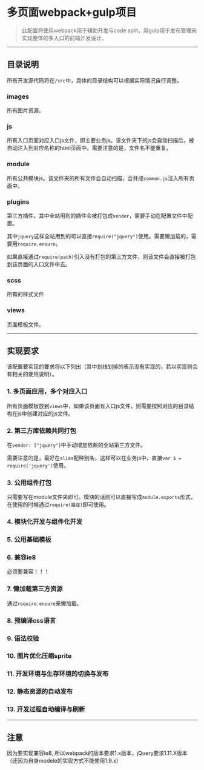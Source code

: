 # 多页面webpack+gulp项目

> 此配置将使用webpack用于辅助开发与code split，用gulp用于发布管理来实现整体的多入口的前端开发设计。

---

## 目录说明

所有开发源代码将在`/src`中，具体的目录结构可以根据实际情况自行调整。

### images

所有图片资源。

### js

所有入口页面对应入口js文件，即主要业务js。该文件夹下的js会自动扫描后，被自动注入到对应名称的html页面中。需要注意的是，文件名不能重复。

### module

所有公共模块js。该文件夹的所有文件会自动扫描，合并成`common.js`注入所有页面中。

### plugins

第三方插件。其中全站用到的插件会被打包成`vender`，需要手动在配置文件中配置。

其中`jquery`这样全站用到的可以直接`require("jquery")`使用。需要懒加载的，需要用`require.ensure`。

如果直接通过`require(path)`引入没有打包的第三方文件，则该文件会直接被打包到该页面的入口文件中去。

### scss

所有的样式文件

### views

页面模板文件。



---

## 实现要求

该配置要实现的要求将以下列出（其中划线划掉的表示没有实现的，若以实现则会有相关的使用说明）。

### 1. 多页面应用，多个对应入口

所有页面模板放到`views`中，如果该页面有入口js文件，则需要按照对应的目录结构在js中创建对应的js文件。


### 2. 第三方库依赖共同打包

在`vender: ["jquery"]`中手动增加依赖的全站第三方文件。

需要注意的是，最好在`alias`配种别名，这样可以在业务js中，直接`var $ = require('jquery')`使用。

### 3. 公用组件打包

只需要写在module文件夹即可。模块的话则可以直接写成`module.exports`形式，在使用的时候通过`require(路径)`即可使用。

### 4. 模块化开发与组件化开发

### 5. 公用基础模板

### 6. 兼容ie8

必须要兼容！！！

### 7. 懒加载第三方资源

通过`require.ensure`来懒加载。

### 8. 预编译css语言

### 9. 语法校验

### 10. 图片优化压缩sprite

### 11. 开发环境与生存环境的切换与发布

### 12. 静态资源的自动发布

### 13. 开发过程自动编译与刷新

---

## 注意

因为要实现兼容ie8, 所以webpack的版本要求1.x版本，jQuery要求1.11.X版本（还因为自身modele的实现方式不能使用1.9.x）
